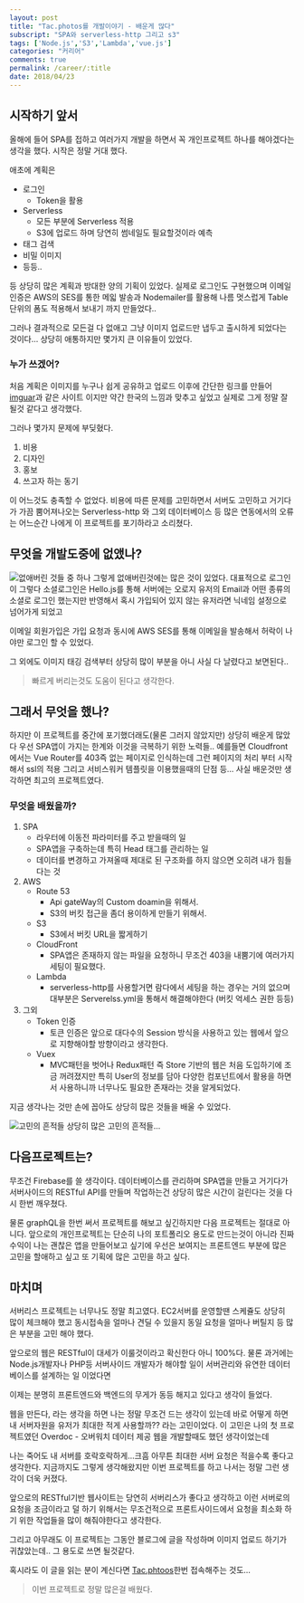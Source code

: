 ```yaml
---
layout: post
title: "Tac.photos를 개발이야기 - 배운게 많다"
subscript: "SPA와 serverless-http 그리고 s3"
tags: ['Node.js','S3','Lambda','vue.js']
categories: "커리어"
comments: true
permalink: /career/:title
date: 2018/04/23
---
```

## 시작하기 앞서
올해에 들어 SPA를 접하고 여러가지 개발을 하면서 꼭 개인프로젝트 하나를 해야겠다는 생각을 했다. 시작은 정말 거대 했다.

애초에 계획은
- 로그인 
    - Token을 활용
- Serverless
    - 모든 부분에 Serverless 적용
    - S3에 업로드 하며 당연히 썸네일도 필요할것이라 예측
- 태그 검색
- 비밀 이미지
- 등등..

등 상당히 많은 계획과 방대한 양의 기획이 있었다. 실제로 로그인도 구현했으며 이메일 인증은 AWS의 SES를 통한 메읿 발송과 Nodemailer를 활용해 나름 멋스럽게 Table단위의 폼도 적용해서 보내기 까지 만들었다..

그러나 결과적으로 모든걸 다 없애고 그냥 이미지 업로드만 냅두고 출시하게 되었다는 것이다... 상당히 애통하지만 몇가지 큰 이유들이 있었다.

### 누가 쓰겠어?
처음 계획은 이미지를 누구나 쉽게 공유하고 업로드 이후에 간단한 링크를 만들어 [imguar](https://imguar.com)과 같은 사이트 이지만 약간 한국의 느낌과 맞추고 싶었고 실제로 그게 정말 잘 될것 같다고 생각했다.

그러나 몇가지 문제에 부딪혔다.

1. 비용
2. 디자인
3. 홍보
4. 쓰고자 하는 동기

이 어느것도 충족할 수 없었다. 비용에 따른 문제를 고민하면서 서버도 고민하고 거기다가 가끔 뿜어져나오는 Serverless-http 와 그외 데이터베이스 등 많은 연동에서의 오류는 어느순간 나에게 이 프로젝트를 포기하라고 소리쳤다.

## 무엇을 개발도중에 없앴나?

![없애버린 것들 중 하나](http://i.tac.photos/p/rJmAmJj3M.png)
그렇게 없애버린것에는 많은 것이 있었다. 대표적으로 로그인이 그렇다 소셜로그인은 Hello.js를 통해 서버에는 오로지 유저의 Email과 어떤 종류의 소셜로 로그인 했는지만 반영해서 혹시 가입되어 있지 않는 유저라면 닉네임 설정으로 넘어가게 되었고

이메일 회원가입은 가입 요청과 동시에 AWS SES를 통해 이메일을 발송해서 허락이 나야만 로그인 할 수 있었다.

그 외에도 이미지 태깅 검색부터 상당히 많이 부분을 아니 사실 다 날렸다고 보면된다..

> 빠르게 버리는것도 도움이 된다고 생각한다.

## 그래서 무엇을 했나?
하지만 이 프로젝트를 중간에 포기했더래도(물론 그러지 않았지만) 상당히 배운게 많았다 우선 SPA앱이 가지는 한계와 이것을 극복하기 위한 노력들.. 예를들면 Cloudfront에서는 Vue Router를 403즉 없는 페이지로 인식하는데 그런 페이지의 처리 부터 시작해서 ssl의 적용 그리고 서비스워커 템플릿을 이용했을때의 단점 등... 사실 배운것만 생각하면 최고의 프로젝트였다.

### 무엇을 배웠을까?

1. SPA
    - 라우터에 이동전 파라미터를 주고 받을때의 일
    - SPA앱을 구축하는데 특히 Head 태그를 관리하는 일
    - 데이터를 변경하고 가져올때 제대로 된 구조화를 하지 않으면 오히려 내가 힘들다는 것
2. AWS
    - Route 53
        - Api gateWay의 Custom doamin을 위해서.
        - S3의 버킷 접근을 좀더 용이하게 만들기 위해서.
    - S3
        - S3에서 버킷 URL을 짧게하기
    - CloudFront
         - SPA앱은 존재하지 않는 파일을 요청하니 무조건 403을 내뿜기에 여러가지 세팅이 필요했다.
    - Lambda
        - serverless-http를 사용할거면 람다에서 세팅을 하는 경우는 거의 없으며 대부분은 Serverelss.yml을 통해서 해결해야한다 (버킷 억세스 권한 등등)
3. 그외
    - Token 인증
        - 토큰 인증은 앞으로 대다수의 Session 방식을 사용하고 있는 웹에서 앞으로 지향해야할 방향이라고 생각한다.
    - Vuex
        - MVC패턴을 벗어나 Redux패턴 즉 Store 기반의 웹은 처음 도입하기에 조금 꺼려졌지만 특히 User의 정보를 담아 다양한 컴포넌트에서 활용을 하면서 사용하니까 너무나도 필요한 존재라는 것을 알게되었다.

지금 생각나는 것만 손에 꼽아도 상당히 많은 것들을 배울 수 있었다.

![고민의 흔적들](http://i.tac.photos/p/Skx0M1o3f.png)
상당히 많은 고민의 흔적들...

## 다음프로젝트는?
무조건 Firebase를 쓸 생각이다. 데이터베이스를 관리하며 SPA앱을 만들고 거기다가 서버사이드의 RESTful API를 만들며 작업하는건 상당히 많은 시간이 걸린다는 것을 다시 한번 깨우쳤다.

물론 graphQL을 한번 써서 프로젝트를 해보고 싶긴하지만 다음 프로젝트는 절대로 아니다. 앞으로의 개인프로젝트는 단순히 나의 포트폴리오 용도로 만드는것이 아니라 진짜 수익이 나는 괜찮은 앱을 만들어보고 싶기에 우선은 보여지는 프론트엔드 부분에 많은 고민을 할애하고 싶고 또 기획에 많은 고민을 하고 싶다.

## 마치며
서버리스 프로젝트는 너무나도 정말 최고였다. EC2서버를 운영할땐 스케쥴도 상당히 많이 체크해야 했고 동시접속을 얼마나 견딜 수 있을지 동일 요청을 얼마나 버틸지 등 많은 부분을 고민 해야 했다.

앞으로의 웹은 RESTful이 대세가 이룰것이라고 확신한다 아니 100%다. 물론 과거에는 Node.js개발자나 PHP등 서버사이드 개발자가 해야할 일이 서버관리와 유연한 데이터베이스를 설계하는 일 이었다면

이제는 분명히 프론트엔드와 백엔드의 무게가 동등 해지고 있다고 생각이 들었다.

웹을 만든다, 라는 생각을 하면 나는 정말 무조건 드는 생각이 있는데 바로 어떻게 하면 내 서버자원을 유저가 최대한 적게 사용할까?? 라는 고민이었다. 이 고민은 나의 첫 프로젝트였던 Overdoc - 오버워치 데이터 제공 웹을 개발할때도 했던 생각이었는데 

나는 죽어도 내 서버를 호락호락하게...크흠 아무튼 최대한 서버 요청은 적을수록 좋다고 생각한다. 지금까지도 그렇게 생각해왔지만 이번 프로젝트를 하고 나서는 정말 그런 생각이 더욱 커졌다.

앞으로의 RESTful기반 웹사이트는 당연히 서버리스가 좋다고 생각하고 이런 서버로의 요청을 조금이라고 덜 하기 위해서는 무조건적으로 프론트사이드에서 요청을 최소화 하기 위한 작업들을 많이 해줘야한다고 생각한다.

그리고 아무래도 이 프로젝트는 그동안 블로그에 글을 작성하며 이미지 업로드 하기가 귀찮았는데.. 그 용도로 쓰면 될것같다.

혹시라도 이 글을 읽는 분이 계신다면 [Tac.phtoos](http://tac.photos)한번 접속해주는 것도...

> 이번 프로젝트로 정말 많은걸 배웠다.
